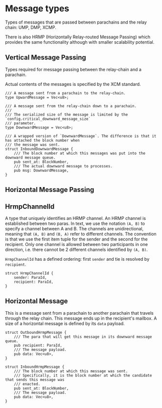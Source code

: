 # Message types

Types of messages that are passed between parachains and the relay chain: UMP, DMP, XCMP.

There is also HRMP (Horizontally Relay-routed Message Passing) which provides the same functionality
although with smaller scalability potential.

## Vertical Message Passing

Types required for message passing between the relay-chain and a parachain.

Actual contents of the messages is specified by the XCM standard.

```rust,ignore
/// A message sent from a parachain to the relay-chain.
type UpwardMessage = Vec<u8>;

/// A message sent from the relay-chain down to a parachain.
///
/// The serialized size of the message is limited by the `config.critical_downward_message_size`
/// parameter.
type DownwardMessage = Vec<u8>;

/// A wrapped version of `DownwardMessage`. The difference is that it has attached the block number when
/// the message was sent.
struct InboundDownwardMessage {
	/// The block number at which this messages was put into the downward message queue.
	pub sent_at: BlockNumber,
	/// The actual downward message to processes.
	pub msg: DownwardMessage,
}
```

## Horizontal Message Passing

## HrmpChannelId

A type that uniquely identifies an HRMP channel. An HRMP channel is established between two paras.
In text, we use the notation `(A, B)` to specify a channel between A and B. The channels are
unidirectional, meaning that `(A, B)` and `(B, A)` refer to different channels. The convention is
that we use the first item tuple for the sender and the second for the recipient. Only one channel
is allowed between two participants in one direction, i.e. there cannot be 2 different channels
identified by `(A, B)`.

`HrmpChannelId` has a defined ordering: first `sender` and tie is resolved by `recipient`.

```rust,ignore
struct HrmpChannelId {
    sender: ParaId,
    recipient: ParaId,
}
```

## Horizontal Message

This is a message sent from a parachain to another parachain that travels through the relay chain.
This message ends up in the recipient's mailbox. A size of a horizontal message is defined by its
`data` payload.

```rust,ignore
struct OutboundHrmpMessage {
	/// The para that will get this message in its downward message queue.
	pub recipient: ParaId,
	/// The message payload.
	pub data: Vec<u8>,
}

struct InboundHrmpMessage {
	/// The block number at which this message was sent.
	/// Specifically, it is the block number at which the candidate that sends this message was
	/// enacted.
	pub sent_at: BlockNumber,
	/// The message payload.
	pub data: Vec<u8>,
}
```
